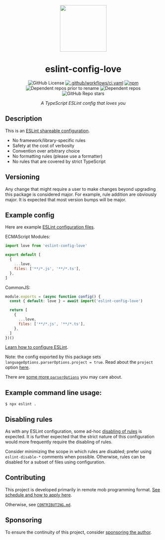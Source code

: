 <div align="center">
  <img src="./logo.svg" width="150"/>
  <h1>eslint-config-love</h1>

![GitHub License](https://img.shields.io/github/license/mightyiam/eslint-config-love)
[![.github/workflows/ci.yaml](https://github.com/mightyiam/eslint-config-love/actions/workflows/ci.yaml/badge.svg?branch=main)](https://github.com/mightyiam/eslint-config-love/actions/workflows/ci.yaml)
[![npm](https://img.shields.io/npm/v/eslint-config-love)](https://www.npmjs.com/package/eslint-config-love)
![Dependent repos prior to rename](https://img.shields.io/librariesio/dependent-repos/npm/eslint-config-standard-with-typescript?label="dependent%20repos%20prior%20to%20rename")
![Dependent repos](https://img.shields.io/librariesio/dependent-repos/npm/eslint-config-love)
![GitHub Repo stars](https://img.shields.io/github/stars/mightyiam/eslint-config-love)

_A TypeScript ESLint config that loves you_

</div>

## Description

This is an [ESLint shareable configuration](https://eslint.org/docs/latest/use/core-concepts#shareable-configurations).

- No framework/library-specific rules
- Safety at the cost of verbosity
- Convention over arbitrary choice
- No formatting rules (please use a formatter)
- No rules that are covered by strict TypeScript

## Versioning

Any change that might require a user to make changes beyond upgrading this package is considered major.
For example, rule addition are obviously major.
It is expected that most version bumps will be major.

## Example config

Here are example [ESLint configuration files](https://eslint.org/docs/latest/use/configure/configuration-files).

ECMAScript Modules:

```js
import love from 'eslint-config-love'

export default [
  {
    ...love,
    files: ['**/*.js', '**/*.ts'],
  },
]
```

CommonJS:

```js
module.exports = (async function config() {
  const { default: love } = await import('eslint-config-love')

  return [
    {
      ...love,
      files: ['**/*.js', '**/*.ts'],
    },
  ]
})()
```

[Learn how to configure ESLint](https://eslint.org/docs/latest/use/configure/).

Note: the config exported by this package sets `languageOptions.parserOptions.project = true`.
Read about the `project` option [here](https://typescript-eslint.io/packages/parser/#project).

There are [some more `parserOptions`](https://typescript-eslint.io/packages/parser/#configuration) you may care about.

## Example command line usage:

```
$ npx eslint .
```

## Disabling rules

As with any ESLint configuration, some ad-hoc [disabling of rules](https://eslint.org/docs/latest/use/configure/rules#disabling-rules) is expected.
It is further expected that the strict nature of this configuration would more frequently require the disabling of rules.

Consider minimizing the scope in which rules are disabled;
prefer using `eslint-disable-*` comments when possible.
Otherwise, rules can be disabled for a subset of files using configuration.

## Contributing

This project is developed primarily in remote mob programming format.
[See schedule and how to apply here](https://mobusoperandi.com/mobs/love.html).

Otherwise, see [`CONTRIBUTING.md`](./CONTRIBUTING.md).

## Sponsoring

To ensure the continuity of this project, consider [sponsoring the author](https://github.com/sponsors/mightyiam).
